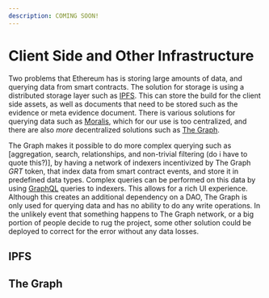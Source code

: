 ```yaml
---
description: COMING SOON!
---
```


# Client Side and Other Infrastructure

Two problems that Ethereum has is storing large amounts of data, and querying data from smart contracts. The solution for storage is using a distributed storage layer such as [IPFS](https://ipfs.tech/). This can store the build for the client side assets, as well as documents that need to be stored such as the evidence or meta evidence document. There is various solutions for querying data such as [Moralis](https://moralis.io/), which for our use is too centralized, and there are also _more_ decentralized solutions such as [The Graph](https://thegraph.com/).&#x20;

The Graph makes it possible to do more complex querying such as \[aggregation, search, relationships, and non-trivial filtering (do i have to quote this?)], by having a network of indexers incentivized by The Graph _GRT_ token, that index data from smart contract events, and store it in predefined data types. Complex queries can be performed on this data by using [GraphQL](https://graphql.org/) queries to indexers. This allows for a rich UI experience. Although this creates an additional dependency on  a DAO, The Graph is only used for querying data and has no ability to do any write operations. In the unlikely event that something happens to The Graph network, or a big portion of people decide to rug the project, some other solution could be deployed to correct for the error without any data losses.

## IPFS

## The Graph
